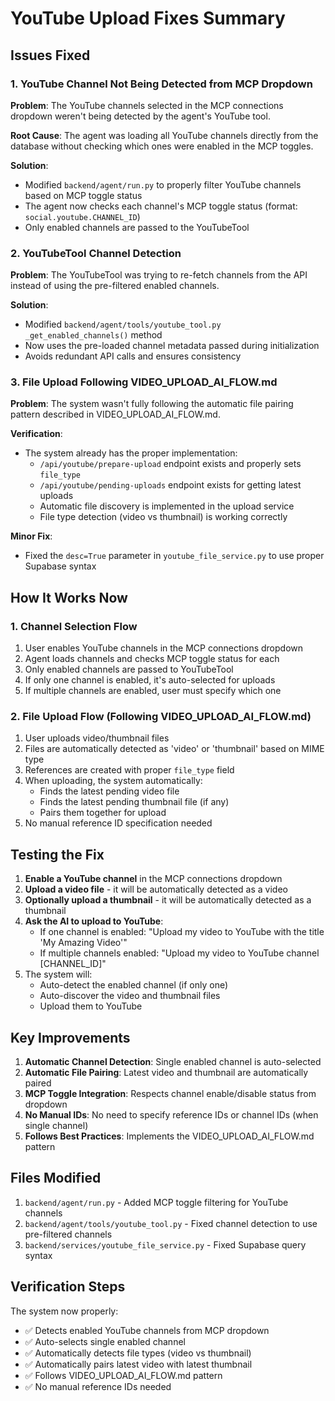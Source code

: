 # YouTube Upload Fixes Summary

## Issues Fixed

### 1. YouTube Channel Not Being Detected from MCP Dropdown

**Problem**: The YouTube channels selected in the MCP connections dropdown weren't being detected by the agent's YouTube tool.

**Root Cause**: The agent was loading all YouTube channels directly from the database without checking which ones were enabled in the MCP toggles.

**Solution**: 
- Modified `backend/agent/run.py` to properly filter YouTube channels based on MCP toggle status
- The agent now checks each channel's MCP toggle status (format: `social.youtube.CHANNEL_ID`)
- Only enabled channels are passed to the YouTubeTool

### 2. YouTubeTool Channel Detection

**Problem**: The YouTubeTool was trying to re-fetch channels from the API instead of using the pre-filtered enabled channels.

**Solution**:
- Modified `backend/agent/tools/youtube_tool.py` `_get_enabled_channels()` method
- Now uses the pre-loaded channel metadata passed during initialization
- Avoids redundant API calls and ensures consistency

### 3. File Upload Following VIDEO_UPLOAD_AI_FLOW.md

**Problem**: The system wasn't fully following the automatic file pairing pattern described in VIDEO_UPLOAD_AI_FLOW.md.

**Verification**: 
- The system already has the proper implementation:
  - `/api/youtube/prepare-upload` endpoint exists and properly sets `file_type`
  - `/api/youtube/pending-uploads` endpoint exists for getting latest uploads
  - Automatic file discovery is implemented in the upload service
  - File type detection (video vs thumbnail) is working correctly

**Minor Fix**:
- Fixed the `desc=True` parameter in `youtube_file_service.py` to use proper Supabase syntax

## How It Works Now

### 1. Channel Selection Flow
1. User enables YouTube channels in the MCP connections dropdown
2. Agent loads channels and checks MCP toggle status for each
3. Only enabled channels are passed to YouTubeTool
4. If only one channel is enabled, it's auto-selected for uploads
5. If multiple channels are enabled, user must specify which one

### 2. File Upload Flow (Following VIDEO_UPLOAD_AI_FLOW.md)
1. User uploads video/thumbnail files
2. Files are automatically detected as 'video' or 'thumbnail' based on MIME type
3. References are created with proper `file_type` field
4. When uploading, the system automatically:
   - Finds the latest pending video file
   - Finds the latest pending thumbnail file (if any)
   - Pairs them together for upload
5. No manual reference ID specification needed

## Testing the Fix

1. **Enable a YouTube channel** in the MCP connections dropdown
2. **Upload a video file** - it will be automatically detected as a video
3. **Optionally upload a thumbnail** - it will be automatically detected as a thumbnail
4. **Ask the AI to upload to YouTube**:
   - If one channel is enabled: "Upload my video to YouTube with the title 'My Amazing Video'"
   - If multiple channels enabled: "Upload my video to YouTube channel [CHANNEL_ID]"
5. The system will:
   - Auto-detect the enabled channel (if only one)
   - Auto-discover the video and thumbnail files
   - Upload them to YouTube

## Key Improvements

1. **Automatic Channel Detection**: Single enabled channel is auto-selected
2. **Automatic File Pairing**: Latest video and thumbnail are automatically paired
3. **MCP Toggle Integration**: Respects channel enable/disable status from dropdown
4. **No Manual IDs**: No need to specify reference IDs or channel IDs (when single channel)
5. **Follows Best Practices**: Implements the VIDEO_UPLOAD_AI_FLOW.md pattern

## Files Modified

1. `backend/agent/run.py` - Added MCP toggle filtering for YouTube channels
2. `backend/agent/tools/youtube_tool.py` - Fixed channel detection to use pre-filtered channels
3. `backend/services/youtube_file_service.py` - Fixed Supabase query syntax

## Verification Steps

The system now properly:
- ✅ Detects enabled YouTube channels from MCP dropdown
- ✅ Auto-selects single enabled channel
- ✅ Automatically detects file types (video vs thumbnail)
- ✅ Automatically pairs latest video with latest thumbnail
- ✅ Follows VIDEO_UPLOAD_AI_FLOW.md pattern
- ✅ No manual reference IDs needed